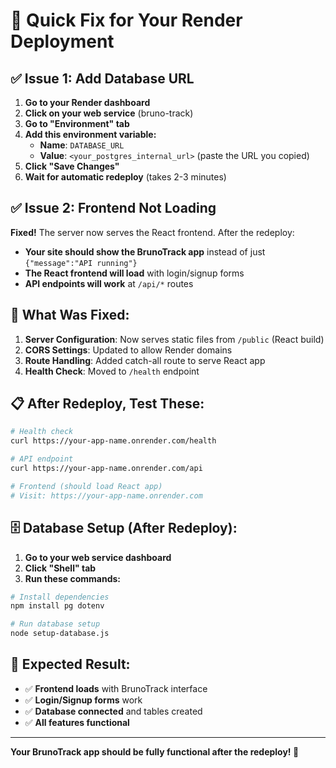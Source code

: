 # 🚀 Quick Fix for Your Render Deployment

## ✅ **Issue 1: Add Database URL**

1. **Go to your Render dashboard**
2. **Click on your web service** (bruno-track)
3. **Go to "Environment" tab**
4. **Add this environment variable:**
   - **Name**: `DATABASE_URL`
   - **Value**: `<your_postgres_internal_url>` (paste the URL you copied)
5. **Click "Save Changes"**
6. **Wait for automatic redeploy** (takes 2-3 minutes)

## ✅ **Issue 2: Frontend Not Loading**

**Fixed!** The server now serves the React frontend. After the redeploy:

- **Your site should show the BrunoTrack app** instead of just `{"message":"API running"}`
- **The React frontend will load** with login/signup forms
- **API endpoints will work** at `/api/*` routes

## 🔧 **What Was Fixed:**

1. **Server Configuration**: Now serves static files from `/public` (React build)
2. **CORS Settings**: Updated to allow Render domains
3. **Route Handling**: Added catch-all route to serve React app
4. **Health Check**: Moved to `/health` endpoint

## 📋 **After Redeploy, Test These:**

```bash
# Health check
curl https://your-app-name.onrender.com/health

# API endpoint
curl https://your-app-name.onrender.com/api

# Frontend (should load React app)
# Visit: https://your-app-name.onrender.com
```

## 🗄️ **Database Setup (After Redeploy):**

1. **Go to your web service dashboard**
2. **Click "Shell" tab**
3. **Run these commands:**

```bash
# Install dependencies
npm install pg dotenv

# Run database setup
node setup-database.js
```

## 🎉 **Expected Result:**

- ✅ **Frontend loads** with BrunoTrack interface
- ✅ **Login/Signup forms** work
- ✅ **Database connected** and tables created
- ✅ **All features functional**

---

**Your BrunoTrack app should be fully functional after the redeploy! 🚀** 